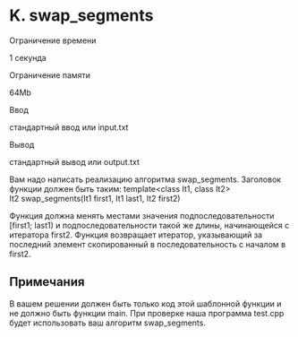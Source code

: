 K. swap\_segments
=================

Ограничение времени

1 секунда

Ограничение памяти

64Mb

Ввод

стандартный ввод или input.txt

Вывод

стандартный вывод или output.txt

Вам надо написать реализацию алгоритма swap\_segments. Заголовок функции должен быть таким: template<class It1, class It2>  
It2 swap\_segments(It1 first1, It1 last1, It2 first2)

Функция должна менять местами значения подпоследовательности \[first1; last1) и подпоследовательности такой же длины, начинающейся с итератора first2. Функция возвращает итератор, указывающий за последний элемент скопированный в последовательность с началом в first2.

Примечания
----------

В вашем решении должен быть только код этой шаблонной функции и не должно быть функции main. При проверке наша программа test.cpp будет использовать ваш алгоритм swap\_segments.